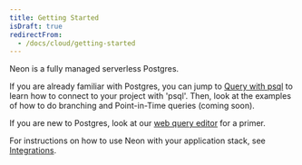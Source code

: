 ```yaml
---
title: Getting Started
isDraft: true
redirectFrom:
  - /docs/cloud/getting-started
---
```


Neon is a fully managed serverless Postgres.

If you are already familiar with Postgres, you can jump to [Query with psql](/docs/tutorials#query-with-psql) to learn how to connect to your project with 'psql'.
Then, look at the examples of how to do branching and Point-in-Time queries (coming soon).

If you are new to Postgres, look at our [web query editor](/docs/tutorials#query-via-ui) for a primer.

For instructions on how to use Neon with your application stack, see [Integrations](/docs/manage/integrations).
